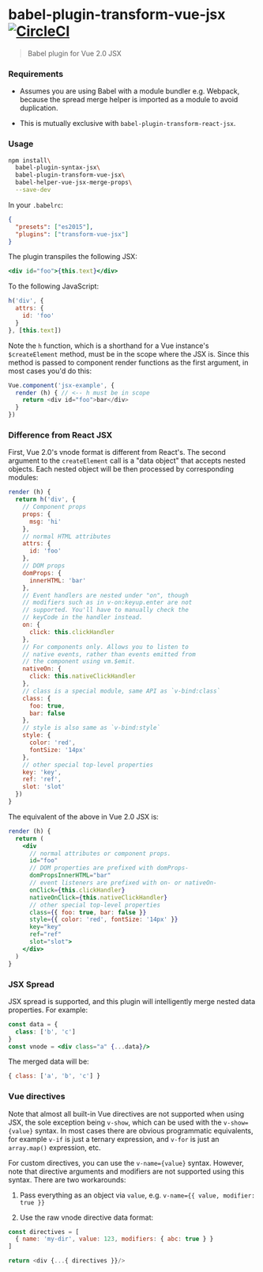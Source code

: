 # babel-plugin-transform-vue-jsx [![CircleCI](https://img.shields.io/circleci/project/vuejs/babel-plugin-transform-vue-jsx.svg?maxAge=2592000)](https://circleci.com/gh/vuejs/babel-plugin-transform-vue-jsx)

> Babel plugin for Vue 2.0 JSX

### Requirements

- Assumes you are using Babel with a module bundler e.g. Webpack, because the spread merge helper is imported as a module to avoid duplication.

- This is mutually exclusive with `babel-plugin-transform-react-jsx`.

### Usage

``` bash
npm install\
  babel-plugin-syntax-jsx\
  babel-plugin-transform-vue-jsx\
  babel-helper-vue-jsx-merge-props\
  --save-dev
```

In your `.babelrc`:

``` json
{
  "presets": ["es2015"],
  "plugins": ["transform-vue-jsx"]
}
```

The plugin transpiles the following JSX:

``` jsx
<div id="foo">{this.text}</div>
```

To the following JavaScript:

``` js
h('div', {
  attrs: {
    id: 'foo'
  }
}, [this.text])
```

Note the `h` function, which is a shorthand for a Vue instance's `$createElement` method, must be in the scope where the JSX is. Since this method is passed to component render functions as the first argument, in most cases you'd do this:

``` js
Vue.component('jsx-example', {
  render (h) { // <-- h must be in scope
    return <div id="foo">bar</div>
  }
})
```

### Difference from React JSX

First, Vue 2.0's vnode format is different from React's. The second argument to the `createElement` call is a "data object" that accepts nested objects. Each nested object will be then processed by corresponding modules:

``` js
render (h) {
  return h('div', {
    // Component props
    props: {
      msg: 'hi'
    },
    // normal HTML attributes
    attrs: {
      id: 'foo'
    },
    // DOM props
    domProps: {
      innerHTML: 'bar'
    },
    // Event handlers are nested under "on", though
    // modifiers such as in v-on:keyup.enter are not
    // supported. You'll have to manually check the
    // keyCode in the handler instead.
    on: {
      click: this.clickHandler
    },
    // For components only. Allows you to listen to
    // native events, rather than events emitted from
    // the component using vm.$emit.
    nativeOn: {
      click: this.nativeClickHandler
    },
    // class is a special module, same API as `v-bind:class`
    class: {
      foo: true,
      bar: false
    },
    // style is also same as `v-bind:style`
    style: {
      color: 'red',
      fontSize: '14px'
    },
    // other special top-level properties
    key: 'key',
    ref: 'ref',
    slot: 'slot'
  })
}
```

The equivalent of the above in Vue 2.0 JSX is:

``` jsx
render (h) {
  return (
    <div
      // normal attributes or component props.
      id="foo"
      // DOM properties are prefixed with domProps-
      domPropsInnerHTML="bar"
      // event listeners are prefixed with on- or nativeOn-
      onClick={this.clickHandler}
      nativeOnClick={this.nativeClickHandler}
      // other special top-level properties
      class={{ foo: true, bar: false }}
      style={{ color: 'red', fontSize: '14px' }}
      key="key"
      ref="ref"
      slot="slot">
    </div>
  )
}
```

### JSX Spread

JSX spread is supported, and this plugin will intelligently merge nested data properties. For example:

``` jsx
const data = {
  class: ['b', 'c']
}
const vnode = <div class="a" {...data}/>
```

The merged data will be:

``` js
{ class: ['a', 'b', 'c'] }
```

### Vue directives

Note that almost all built-in Vue directives are not supported when using JSX, the sole exception being `v-show`, which can be used with the `v-show={value}` syntax. In most cases there are obvious programmatic equivalents, for example `v-if` is just a ternary expression, and `v-for` is just an `array.map()` expression, etc.

For custom directives, you can use the `v-name={value}` syntax. However, note that directive arguments and modifiers are not supported using this syntax. There are two workarounds:

1. Pass everything as an object via `value`, e.g. `v-name={{ value, modifier: true }}`

2. Use the raw vnode directive data format:

``` js
const directives = [
  { name: 'my-dir', value: 123, modifiers: { abc: true } }
]

return <div {...{ directives }}/>
```

